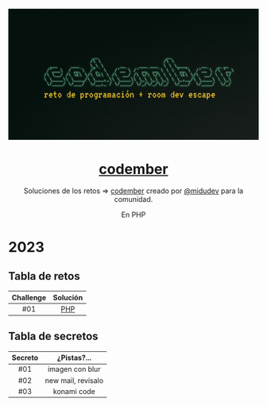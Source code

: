 <div align="center">

![Codember](codember.jpeg)

# [codember](https://codember.dev)

Soluciones de los retos => [codember](https://codember.dev/) creado por [@midudev](https://github.com/midudev/) para la comunidad.

En PHP

</div>

# 2023

## Tabla de retos

| Challenge |         Solución         |
| :-------: | :----------------------: |
|    #01    | [PHP](2023/01/index.php) |

## Tabla de secretos

| Secreto |    ¿Pistas?...     |
| :-----: | :----------------: |
|   #01   |  imagen con blur   |
|   #02   | new mail, revisalo |
|   #03   |    konami code     |
